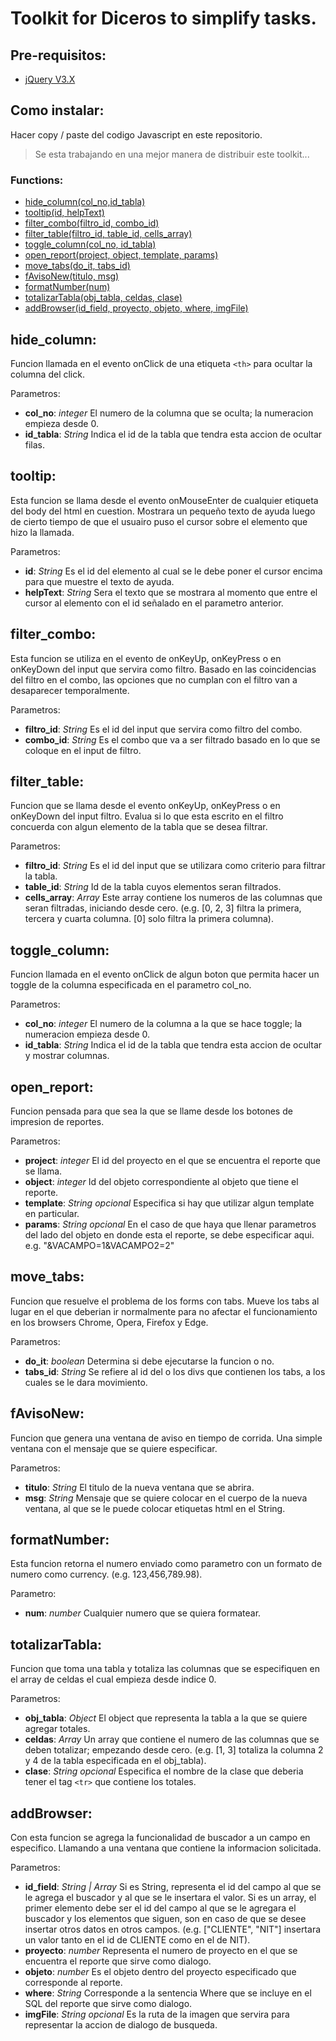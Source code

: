 # Toolkit for Diceros to simplify tasks.

## Pre-requisitos:
- [jQuery V3.X](https://jquery.com/)


## Como instalar:
Hacer copy / paste del codigo Javascript en este repositorio.
> Se esta trabajando en una mejor manera de distribuir este toolkit...


### Functions:
- [hide_column(col_no,id_tabla)](#hide_column)
- [tooltip(id, helpText)](#tooltip)
- [filter_combo(filtro_id, combo_id)](#filter_combo)
- [filter_table(filtro_id, table_id, cells_array)](#filter_table)
- [toggle_column(col_no, id_tabla)](#toggle_column)
- [open_report(project, object, template, params)](#open_report)
- [move_tabs(do_it, tabs_id)](#move_tabs)
- [fAvisoNew(titulo, msg)](#fAvisoNew)
- [formatNumber(num)](#formatNumber)
- [totalizarTabla(obj_tabla, celdas, clase)](#totalizarTabla)
- [addBrowser(id_field, proyecto, objeto, where, imgFile)](#addBrowser)


## hide_column:
Funcion llamada en el evento onClick de una etiqueta ```<th>``` para ocultar la columna del click.

Parametros:
- **col_no**: *integer* El numero de la columna que se oculta; la numeracion empieza desde 0.
- **id_tabla**: *String* Indica el id de la tabla que tendra esta accion de ocultar filas.


## tooltip:
Esta funcion se llama desde el evento onMouseEnter de cualquier etiqueta del body del html en cuestion. Mostrara un pequeño texto de ayuda luego de cierto tiempo de que el usuairo puso el cursor sobre el elemento que hizo la llamada.

Parametros:
- **id**: *String* Es el id del elemento al cual se le debe poner el cursor encima para que muestre el texto de ayuda.
- **helpText**: *String* Sera el texto que se mostrara al momento que entre el cursor al elemento con el id señalado en el parametro anterior.


## filter_combo:
Esta funcion se utiliza en el evento de onKeyUp, onKeyPress o en onKeyDown del input que servira como filtro. Basado en las coincidencias del filtro en el combo, las opciones que no cumplan con	el filtro van a desaparecer temporalmente.

Parametros:
- **filtro_id**: *String* Es el id del input que servira como filtro del combo.
- **combo_id**: *String* Es el combo que va a ser filtrado basado en lo que se coloque en el input de filtro.


## filter_table:
Funcion que se llama desde el evento onKeyUp, onKeyPress o en onKeyDown del input filtro. Evalua si lo que esta escrito en el filtro concuerda con algun elemento de la tabla que se desea filtrar.

Parametros:
- **filtro_id**: *String* Es el id del input que se utilizara como criterio para filtrar la tabla.
- **table_id**: *String* Id de la tabla cuyos elementos seran filtrados.
- **cells_array**: *Array* Este array contiene los numeros de las columnas que seran filtradas, iniciando desde cero. (e.g. [0, 2, 3] filtra la primera, tercera y cuarta columna. [0] solo filtra la primera columna).


## toggle_column:
Funcion llamada en el evento onClick de algun boton que permita hacer un toggle de la columna especificada en el parametro col_no.

Parametros:
- **col_no**: *integer* El numero de la columna a la que se hace toggle; la numeracion empieza desde 0.
- **id_tabla**: *String* Indica el id de la tabla que tendra esta accion de ocultar y mostrar columnas.


## open_report:
Funcion pensada para que sea la que se llame desde los botones de impresion de reportes.

Parametros:
- **project**: *integer* El id del proyecto en el que se encuentra el reporte que se llama.
- **object**: *integer* Id del objeto correspondiente al objeto que tiene el reporte.
- **template**: *String* *opcional* Especifica si hay que utilizar algun template en particular.
- **params**: *String* *opcional* En el caso de que haya que llenar parametros del lado del objeto en donde esta el reporte, se debe especificar aqui. e.g. "&VACAMPO=1&VACAMPO2=2"


## move_tabs:
Funcion que resuelve el problema de los forms con tabs. Mueve los tabs al lugar en el que deberian ir normalmente para no afectar el funcionamiento en los browsers Chrome, Opera, Firefox y Edge.

Parametros:
- **do_it**: *boolean* Determina si debe ejecutarse la funcion o no.
- **tabs_id**: *String* Se refiere al id del o los divs que contienen los tabs, a los cuales se le dara movimiento.


## fAvisoNew:
Funcion que genera una ventana de aviso en tiempo de corrida. Una simple ventana con el mensaje que se quiere especificar.

Parametros:
- **titulo**: *String* El titulo de la nueva ventana que se abrira.
- **msg**: *String* Mensaje que se quiere colocar en el cuerpo de la nueva ventana, al que se le puede colocar etiquetas html en el String.


## formatNumber:
Esta funcion retorna el numero enviado como parametro con un formato de numero como currency. (e.g. 123,456,789.98).

Parametro:
- **num**: *number* Cualquier numero que se quiera formatear.


## totalizarTabla:
Funcion que toma una tabla y totaliza las columnas que se especifiquen en el array de celdas el cual empieza desde indice 0.

Parametros:
- **obj_tabla**: *Object* El object que representa la tabla a la que se quiere agregar totales.
- **celdas**: *Array* Un array que contiene el numero de las columnas que se deben totalizar; empezando desde cero. (e.g. [1, 3] totaliza la columna 2 y 4 de la tabla especificada en el obj_tabla).
- **clase**: *String* *opcional* Especifica el nombre de la clase que deberia tener el tag ```<tr>``` que contiene los totales.


## addBrowser:
Con esta funcion se agrega la funcionalidad de buscador a un campo en especifico. Llamando a una ventana que contiene la informacion solicitada.

Parametros:
- **id_field**: *String | Array* Si es String, representa el id del campo al que se le agrega el buscador y al que se le insertara el valor. Si es un array, el primer elemento debe ser el id del campo al que se le agregara el buscador y los elementos que siguen, son en caso de que  se desee insertar otros datos en otros campos. (e.g. ["CLIENTE", "NIT"] insertara un valor tanto en el id de CLIENTE como en el de NIT).
- **proyecto**: *number* Representa el numero de proyecto en el que se encuentra el reporte que sirve como dialogo.
- **objeto**: *number* Es el objeto dentro del proyecto especificado que corresponde al reporte.
- **where**: *String* Corresponde a la sentencia Where que se incluye en el SQL del reporte que sirve como dialogo.
- **imgFile**: *String* *opcional* Es la ruta de la imagen que servira para representar la accion de dialogo de busqueda.